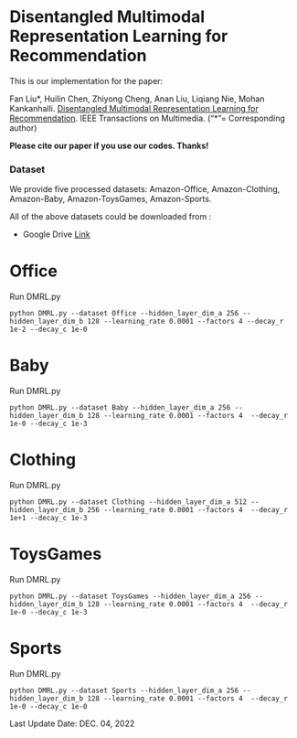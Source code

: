 # Disentangled Multimodal Representation Learning for Recommendation

This is our implementation for the paper:

Fan Liu*, Huilin Chen, Zhiyong Cheng, Anan Liu, Liqiang Nie, Mohan Kankanhalli. [Disentangled Multimodal Representation Learning for Recommendation](https://arxiv.org/pdf/2203.05406.pdf). IEEE Transactions on Multimedia. (“*”= Corresponding author)

**Please cite our paper if you use our codes. Thanks!**

### Dataset
We provide five processed datasets: Amazon-Office, Amazon-Clothing, Amazon-Baby, Amazon-ToysGames, Amazon-Sports.

All of the above datasets could be downloaded from :
- Google Drive [Link](https://drive.google.com/drive/folders/1EmehilbrTMbW5pV2RIHNhopV_hnupvDj?usp=sharing)

# Office
Run DMRL.py
```
python DMRL.py --dataset Office --hidden_layer_dim_a 256 --hidden_layer_dim_b 128 --learning_rate 0.0001 --factors 4 --decay_r 1e-2 --decay_c 1e-0
```
# Baby
Run DMRL.py
```
python DMRL.py --dataset Baby --hidden_layer_dim_a 256 --hidden_layer_dim_b 128 --learning_rate 0.0001 --factors 4  --decay_r 1e-0 --decay_c 1e-3
```
# Clothing
Run DMRL.py
```
python DMRL.py --dataset Clothing --hidden_layer_dim_a 512 --hidden_layer_dim_b 256 --learning_rate 0.0001 --factors 4  --decay_r 1e+1 --decay_c 1e-3
```
# ToysGames
Run DMRL.py
```
python DMRL.py --dataset ToysGames --hidden_layer_dim_a 256 --hidden_layer_dim_b 128 --learning_rate 0.0001 --factors 4  --decay_r 1e-0 --decay_c 1e-3
```
# Sports
Run DMRL.py
```
python DMRL.py --dataset Sports --hidden_layer_dim_a 256 --hidden_layer_dim_b 128 --learning_rate 0.0001 --factors 4  --decay_r 1e-0 --decay_c 1e-0
```

Last Update Date: DEC. 04, 2022

